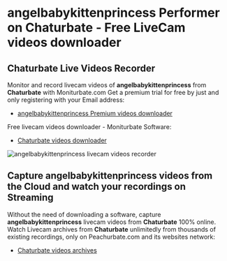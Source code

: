 # angelbabykittenprincess Performer on Chaturbate - Free LiveCam videos downloader

## Chaturbate Live Videos Recorder

Monitor and record livecam videos of **angelbabykittenprincess** from **Chaturbate** with Moniturbate.com
Get a premium trial for free by just and only registering with your Email address:
* [angelbabykittenprincess Premium videos downloader](https://moniturbate.com/request-demo-licence-key.html)

Free livecam videos downloader - Moniturbate Software:
* [Chaturbate videos downloader](https://moniturbate.com/moniturbate-download-software.html)

![angelbabykittenprincess livecam videos recorder](https://peachurnet.com/templates/moniturbate-software.png)


## Capture angelbabykittenprincess videos from the Cloud and watch your recordings on Streaming

Without the need of downloading a software, capture **angelbabykittenprincess** livecam videos from **Chaturbate** 100% online.
Watch Livecam archives from **Chaturbate** unlimitedly from thousands of existing recordings, only on Peachurbate.com and its websites network:
* [Chaturbate videos archives](https://peachurnet.com/)